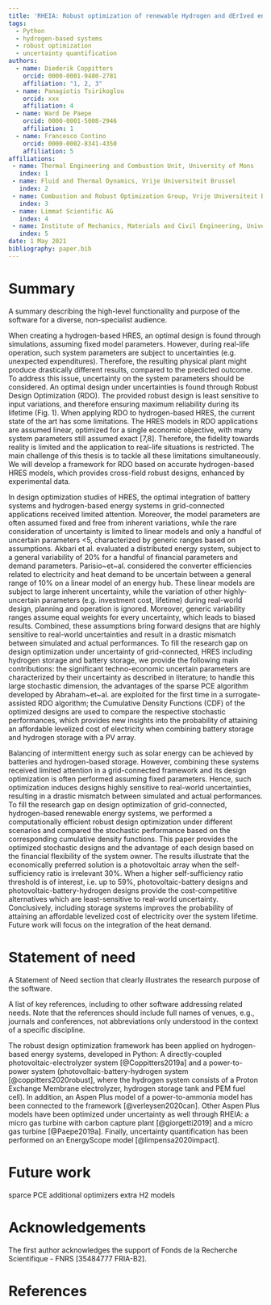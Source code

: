 ```yaml
---
title: 'RHEIA: Robust optimization of renewable Hydrogen and dErIved energy cArrier systems'
tags:
  - Python
  - hydrogen-based systems
  - robust optimization
  - uncertainty quantification
authors:
  - name: Diederik Coppitters
    orcid: 0000-0001-9480-2781
    affiliation: "1, 2, 3"
  - name: Panagiotis Tsirikoglou
    orcid: xxx
    affiliation: 4
  - name: Ward De Paepe
    orcid: 0000-0001-5008-2946
    affiliation: 1
  - name: Francesco Contino
    orcid: 0000-0002-8341-4350
    affiliation: 5
affiliations:
 - name: Thermal Engineering and Combustion Unit, University of Mons
   index: 1
 - name: Fluid and Thermal Dynamics, Vrije Universiteit Brussel
   index: 2
 - name: Combustion and Robust Optimization Group, Vrije Universiteit Brussel and Universit\'e Libre de Bruxelles
   index: 3
 - name: Limmat Scientific AG
   index: 4
 - name: Institute of Mechanics, Materials and Civil Engineering, Universit\'e catholique de Louvain
   index: 5
date: 1 May 2021
bibliography: paper.bib
---
```


# Summary

A summary describing the high-level functionality and purpose of the software for a diverse, non-specialist audience.

When creating a hydrogen-based HRES, an optimal design is found through simulations, assuming
fixed model parameters. However, during real-life operation, such system parameters are subject
to uncertainties (e.g. unexpected expenditures). Therefore, the resulting physical plant might
produce drastically different results, compared to the predicted outcome. To address this issue,
uncertainty on the system parameters should be considered. An optimal design under uncertainties
is found through Robust Design Optimization (RDO). The provided robust design is least sensitive
to input variations, and therefore ensuring maximum reliability during its lifetime (Fig. 1).
When applying RDO to hydrogen-based HRES, the current state of the art has some limitations. The
HRES models in RDO applications are assumed linear, optimized for a single economic objective,
with many system parameters still assumed exact [7,8]. Therefore, the fidelity towards reality is
limited and the application to real-life situations is restricted. The main challenge of this thesis is to
tackle all these limitations simultaneously. We will develop a framework for RDO based on
accurate hydrogen-based HRES models, which provides cross-field robust designs, enhanced by
experimental data.


In design optimization studies of HRES, the optimal integration of battery systems and hydrogen-based energy systems in grid-connected 
applications received limited attention. Moreover, the model parameters are often assumed fixed and free from inherent variations, 
while the rare consideration of uncertainty is limited to linear models and only a handful of uncertain parameters <5, 
characterized by generic ranges based on assumptions. Akbari et al. evaluated a distributed energy system, 
subject to a general variability of 20% for a handful of financial parameters and demand parameters. 
Parisio~et~al. considered the converter efficiencies related to electricity and heat demand to be uncertain between a general range of 10% 
on a linear model of an energy hub. These linear models are subject to large inherent uncertainty, while the variation of other 
highly-uncertain parameters (e.g. investment cost, lifetime) during real-world design, planning and operation is ignored. Moreover, generic 
variability ranges assume equal weights for every uncertainty, which leads to biased results. Combined, these assumptions bring forward designs 
that are highly sensitive to real-world uncertainties and result in a drastic mismatch between simulated and actual performances. 
To fill the research gap on design optimization under uncertainty of grid-connected, HRES including hydrogen storage and battery storage, 
we provide the following main contributions: the significant techno-economic uncertain parameters are characterized by their uncertainty as 
described in literature; to handle this large stochastic dimension, the advantages of the sparse PCE algorithm developed by Abraham~et~al. 
are exploited for the first time in a surrogate-assisted RDO algorithm; the Cumulative Density Functions (CDF) of the 
optimized designs are used to compare the respective stochastic performances, which provides new insights into the probability of attaining 
an affordable levelized cost of electricity when combining battery storage and hydrogen storage with a PV array.


Balancing of intermittent energy such as solar energy can be achieved by batteries and hydrogen-based storage. 
However, combining these systems received limited attention in a grid-connected framework and its design optimization is often 
performed assuming fixed parameters. Hence, such optimization induces designs highly sensitive to real-world uncertainties, 
resulting in a drastic mismatch between simulated and actual performances. To fill the research gap on design optimization of grid-connected, 
hydrogen-based renewable energy systems, we performed a computationally efficient robust design optimization under different scenarios and 
compared the stochastic performance based on the corresponding cumulative density functions. This paper provides the optimized stochastic designs 
and the advantage of each design based on the financial flexibility of the system owner. The results illustrate that the economically preferred 
solution is a photovoltaic array when the self-sufficiency ratio is irrelevant 30%. When a higher self-sufficiency ratio threshold 
is of interest, i.e. up to 59%, photovoltaic-battery designs and photovoltaic-battery-hydrogen designs provide the cost-competitive 
alternatives which are least-sensitive to real-world uncertainty. Conclusively, including storage systems improves the probability of attaining 
an affordable levelized cost of electricity over the system lifetime. Future work will focus on the integration of the heat demand.


# Statement of need

A Statement of Need section that clearly illustrates the research purpose of the software.

A list of key references, including to other software addressing related needs. Note that the references should include full names of venues, e.g., journals and conferences, not abbreviations only understood in the context of a specific discipline.

The robust design optimization framework has been applied on hydrogen-based 
energy systems, developed in Python: A directly-coupled 
photovoltaic-electrolyzer system [@Coppitters2019a] and a power-to-power system 
(photovoltaic-battery-hydrogen system [@coppitters2020robust], where the 
hydrogen system consists of a Proton Exchange Membrane electrolyzer, hydrogen 
storage tank and PEM fuel cell). In addition, an Aspen Plus model of a 
power-to-ammonia model has been connected to the framework [@verleysen2020can].
Other Aspen Plus models have been optimized under uncertainty as well through 
RHEIA: a micro gas turbine with carbon capture plant [@giorgetti2019] and a 
micro gas turbine [@Paepe2019a]. Finally, uncertainty quantification has been
performed on an EnergyScope model [@limpensa2020impact].


# Future work

sparce PCE
additional optimizers
extra H2 models

# Acknowledgements

The first author acknowledges the support of Fonds de la Recherche Scientifique - FNRS [35484777 FRIA-B2].

# References